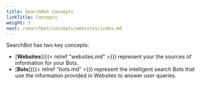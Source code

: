 ```yaml
---
title: SearchBot Concepts
linkTitle: Concepts
weight: 3
next: /searchbot/concepts/websites/index.md
---
```


SearchBot has two key concepts:

* [**Websites**]({{< relref "websites.md" >}}) represent your the sources of information for your Bots.
* [**Bots**]({{< relref "bots.md" >}}) represent the intelligent search Bots that use the information provided in Websites to answer user queries.